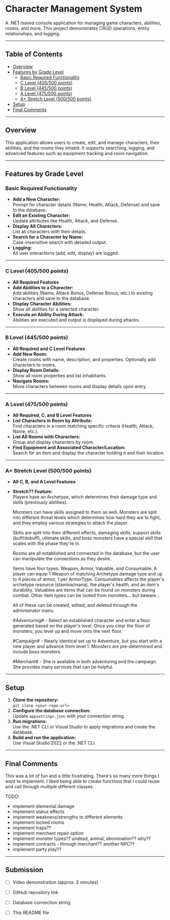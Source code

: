 # Character Management System

A .NET-based console application for managing game characters, abilities, rooms, and more. 
This project demonstrates CRUD operations, entity relationships, and logging.

---

## Table of Contents

- [Overview](#overview)
- [Features by Grade Level](#features-by-grade-level)
  - [Basic Required Functionality](#basic-required-functionality)
  - [C Level (405/500 points)](#c-level-405500-points)
  - [B Level (445/500 points)](#b-level-445500-points)
  - [A Level (475/500 points)](#a-level-475500-points)
  - [A+ Stretch Level (500/500 points)](#a-stretch-level-500500-points)
- [Setup](#setup)
- [Final Comments](#final-comments)

---

## Overview

This application allows users to create, edit, and manage characters, their abilities, and the rooms they inhabit. 
It supports searching, logging, and advanced features such as equipment tracking and room navigation.

---

## Features by Grade Level

### Basic Required Functionality

- **Add a New Character:**  
  Prompt for character details (Name, Health, Attack, Defense) and save to the database.
- **Edit an Existing Character:**  
  Update attributes like Health, Attack, and Defense.
- **Display All Characters:**  
  List all characters with their details.
- **Search for a Character by Name:**  
  Case-insensitive search with detailed output.
- **Logging:**  
  All user interactions (add, edit, display) are logged.

---

### C Level (405/500 points)

- **All Required Features**
- **Add Abilities to a Character:**  
  Add abilities (Name, Attack Bonus, Defense Bonus, etc.) to existing characters and save to the database.
- **Display Character Abilities:**  
  Show all abilities for a selected character.
- **Execute an Ability During Attack:**  
  Abilities are executed and output is displayed during attacks.

---

### B Level (445/500 points)

- **All Required and C Level Features**
- **Add New Room:**  
  Create rooms with name, description, and properties. Optionally add characters to rooms.
- **Display Room Details:**  
  Show all room properties and list inhabitants.
- **Navigate Rooms:**  
  Move characters between rooms and display details upon entry.

---

### A Level (475/500 points)

- **All Required, C, and B Level Features**
- **List Characters in Room by Attribute:**  
  Find characters in a room matching specific criteria (Health, Attack, Name, etc.).
- **List All Rooms with Characters:**  
  Group and display characters by room.
- **Find Equipment and Associated Character/Location:**  
  Search for an item and display the character holding it and their location.

---

### A+ Stretch Level (500/500 points)

- **All C, B, and A Level Features**
- **Stretch?? Feature:**  
  Players have an Archetype, which determines their damage type and skills (previously abilities).

  Monsters can have skills assigned to them as well. Monsters are split into different threat levels which determines how hard they are to fight, and they employ various strategies to attack the player.

  Skills are split into their different effects, damaging skills, support skills (buff/debuff), ultimate skills, and boss monsters have a special skill that scales with the phase they're in.

  Rooms are all established and connected in the database, but the user can manipulate the connections as they desire.

  Items have four types: Weapon, Armor, Valuable, and Consumable. A player can equip 1 Weapon of matching Archetype damage type and up to 4 pieces of armor, 1 per ArmorType. Consumables affects the player's
    archetype resource (stamina/mana), the player's health, and an item's durability. Valuables are items that can be found on monsters during combat. Other item types can be looted from monsters... but beware...

  All of these can be created, edited, and deleted through the administrator menu.


  #Adventuring# - Select an established character and enter a floor generated based on the player's level. Once you clear the floor of monsters, you level up and move onto the next floor.

  #Campaign# - Nearly identical set up to Adventure, but you start with a new player and advance from level 1. Monsters are pre-determined and include boss monsters.

  #Merchant# - She is available in both adventuring and the campaign. She provides many services that can be helpful.

---

## Setup

1. **Clone the repository:**  
   `git clone <your-repo-url>`
2. **Configure the database connection:**  
   Update `appsettings.json` with your connection string.
3. **Run migrations:**  
   Use the .NET CLI or Visual Studio to apply migrations and create the database.
4. **Build and run the application:**  
   Use Visual Studio 2022 or the .NET CLI.

---

## Final Comments

This was a lot of fun and a little frustrating. There's so many more things I want to implement. I liked being able to create functions that I could reuse and call through multiple different classes.

TODO:
- implement elemental damage
- implement status effects
- implement weakness/strengths to different elements
- implement locked rooms
- implement traps??
- implement merchant repair option
- implement monster types?? undead, animal, abomination?? why??
- implement contracts - through merchant?? another NPC??
- implement party play??
  
---

## Submission

- [ ] Video demonstration (approx. 5 minutes)
- [ ] GitHub repository link
- [ ] Database connection string
- [ ] This README file

